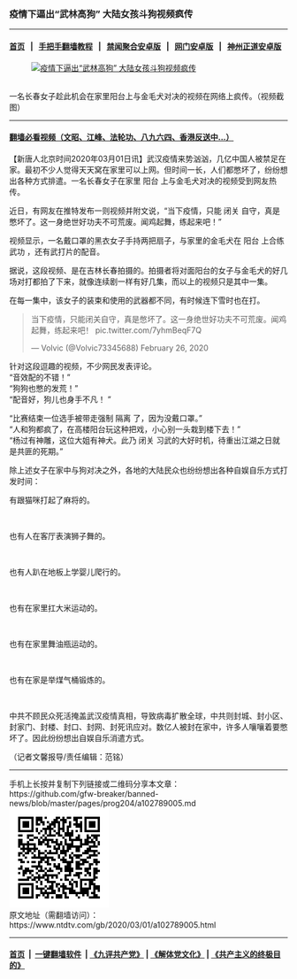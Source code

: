 ### 疫情下逼出“武林高狗” 大陆女孩斗狗视频疯传
------------------------

#### [首页](https://github.com/gfw-breaker/banned-news/blob/master/README.md) &nbsp;&nbsp;|&nbsp;&nbsp; [手把手翻墙教程](https://github.com/gfw-breaker/guides/wiki) &nbsp;&nbsp;|&nbsp;&nbsp; [禁闻聚合安卓版](https://github.com/gfw-breaker/bn-android) &nbsp;&nbsp;|&nbsp;&nbsp; [网门安卓版](https://github.com/oGate2/oGate) &nbsp;&nbsp;|&nbsp;&nbsp; [神州正道安卓版](https://github.com/SzzdOgate/update) 



<div><div class="featured_image">
 <a href="https://i.ntdtv.com/assets/uploads/2020/03/fb555f92cbd460eca8d4bf83c7a3ee23.jpg" target="_blank">
  <figure>
   <img alt="疫情下逼出“武林高狗” 大陆女孩斗狗视频疯传" src="https://i.ntdtv.com/assets/uploads/2020/03/fb555f92cbd460eca8d4bf83c7a3ee23-800x450.jpg"/>
  </figure><br/>
 </a>
 <span class="caption">
  一名长春女子趁此机会在家里阳台上与金毛犬对决的视频在网络上疯传。（视频截图）
 </span>
</div>
</div><hr/>

#### [翻墙必看视频（文昭、江峰、法轮功、八九六四、香港反送中...）](https://github.com/gfw-breaker/banned-news/blob/master/pages/link3.md)

<div><div class="post_content" itemprop="articleBody">
 <p>
  【新唐人北京时间2020年03月01日讯】武汉疫情来势汹汹，几亿中国人被禁足在家。最初不少人觉得天天窝在家里可以上网。但时间一长，人们都憋坏了，纷纷想出各种方式排遣。一名长春女子在家里
  <ok href="https://www.ntdtv.com/gb/阳台.htm">
   阳台
  </ok>
  上与金毛犬对决的视频受到网友热传。
 </p>
 <p>
  近日，有网友在推特发布一则视频并附文说，“当下疫情，只能
  <ok href="https://www.ntdtv.com/gb/闭关.htm">
   闭关
  </ok>
  自守，真是憋坏了。这一身绝世好功夫不可荒废。闻鸡起舞，练起来吧！”
 </p>
 <p>
  视频显示，一名戴口罩的黑衣女子手持两把扇子，与家里的金毛犬在
  <ok href="https://www.ntdtv.com/gb/阳台.htm">
   阳台
  </ok>
  上合练
  <ok href="https://www.ntdtv.com/gb/武功.htm">
   武功
  </ok>
  ，还有武打片的配音。
 </p>
 <p>
  据说，这段视频、是在吉林长春拍摄的。拍摄者将对面阳台的女子与金毛犬的好几场对打都拍了下来，就像连续剧一样有好几集，而以上的视频只是其中一集。
 </p>
 <p>
  在每一集中，该女子的装束和使用的武器都不同，有时候连下雪时也在打。
  <br/>
 </p>
 <blockquote class="twitter-tweet" data-dnt="true" data-width="500">
  <p dir="ltr" lang="zh">
   当下疫情，只能闭关自守，真是憋坏了。这一身绝世好功夫不可荒废。闻鸡起舞，练起来吧！
   <ok href="https://t.co/7yhmBeqF7Q">
    pic.twitter.com/7yhmBeqF7Q
   </ok>
  </p>
  <p>
   — Volvic (@Volvic73345688)
   <ok href="https://twitter.com/Volvic73345688/status/1232640475842125829?ref_src=twsrc%5Etfw">
    February 26, 2020
   </ok>
  </p>
 </blockquote>
 <p>
  <script async="" charset="utf-8" src="https://platform.twitter.com/widgets.js">
  </script>
 </p>
 <p>
 </p>
 <p>
  针对这段逗趣的视频，不少网民发表评论。
  <br/>
  “音效配的不错！”
  <br/>
  “狗狗也憋的发荒！”
  <br/>
  “配音好，狗儿也身手不凡！ ”
 </p>
 <p>
  “比赛结束一位选手被带走强制
  <ok href="https://www.ntdtv.com/gb/隔离.htm">
   隔离
  </ok>
  了，因为没戴口罩。”
  <br/>
  “人和狗都疯了，在高楼阳台玩这种把戏，小心别一头栽到楼下去！”
  <br/>
  “杨过有神雕，这位大姐有神犬。此乃
  <ok href="https://www.ntdtv.com/gb/闭关.htm">
   闭关
  </ok>
  习武的大好时机，待重出江湖之日就是共匪的死期。”
 </p>
 <p>
  除上述女子在家中与狗对决之外，各地的大陆民众也纷纷想出各种自娱自乐方式打发时间：
 </p>
 <p>
  有跟猫咪打起了麻将的。
 </p>
 <p>
  <ok href="https://i.ntdtv.com/assets/uploads/2020/03/a7fb2bd7879f8c4186db4b644052b6b9.gif">
   <img alt="" class="alignnone size-full wp-image-102789009" src="https://i.ntdtv.com/assets/uploads/2020/03/a7fb2bd7879f8c4186db4b644052b6b9.gif"/>
  </ok>
 </p>
 <p>
  也有人在客厅表演狮子舞的。
 </p>
 <p>
  <ok href="https://i.ntdtv.com/assets/uploads/2020/03/b826b6cfb5094fdaab92d82c09e985d7.gif">
   <img alt="" class="alignnone size-full wp-image-102789008" src="https://i.ntdtv.com/assets/uploads/2020/03/b826b6cfb5094fdaab92d82c09e985d7.gif"/>
  </ok>
 </p>
 <p>
  也有人趴在地板上学婴儿爬行的。
 </p>
 <p>
  <ok href="https://i.ntdtv.com/assets/uploads/2020/03/36499668816f4919a2c488292bfd80d6.gif">
   <img alt="" class="alignnone size-full wp-image-102789007" src="https://i.ntdtv.com/assets/uploads/2020/03/36499668816f4919a2c488292bfd80d6.gif"/>
  </ok>
 </p>
 <p>
  也有在家里扛大米运动的。
 </p>
 <p>
  <ok href="https://i.ntdtv.com/assets/uploads/2020/03/bd6590087f334619aa33a228032764df.gif">
   <img alt="" class="alignnone size-full wp-image-102789010" src="https://i.ntdtv.com/assets/uploads/2020/03/bd6590087f334619aa33a228032764df.gif"/>
  </ok>
 </p>
 <p>
  也有在家里舞油瓶运动的。
 </p>
 <p>
  <ok href="https://i.ntdtv.com/assets/uploads/2020/03/9505a309772848b0ac4033d5316b953c.gif">
   <img alt="" class="alignnone size-full wp-image-102789011" src="https://i.ntdtv.com/assets/uploads/2020/03/9505a309772848b0ac4033d5316b953c.gif"/>
  </ok>
 </p>
 <p>
  也有在家是举煤气桶锻炼的。
 </p>
 <p>
  <ok href="https://i.ntdtv.com/assets/uploads/2020/03/3dfe13e794104e7b83c0d929f92a02b6.gif">
   <img alt="" class="alignnone size-full wp-image-102789006" src="https://i.ntdtv.com/assets/uploads/2020/03/3dfe13e794104e7b83c0d929f92a02b6.gif"/>
  </ok>
 </p>
 <p>
  中共不顾民众死活掩盖武汉疫情真相，导致病毒扩散全球，中共则封城、封小区、封家门、封楼、封口、封网、封死讯应对。数亿人被封在家中，许多人嚷嚷着要憋坏了。因此纷纷想出自娱自乐消遣方式。
 </p>
 <p>
  （记者文馨报导/责任编辑：范铭）
 </p>
 <div class="single_ad">
 </div>
</div>
</div>
<hr/>
手机上长按并复制下列链接或二维码分享本文章：<br/>
https://github.com/gfw-breaker/banned-news/blob/master/pages/prog204/a102789005.md <br/>
<a href='https://github.com/gfw-breaker/banned-news/blob/master/pages/prog204/a102789005.md'><img src='https://github.com/gfw-breaker/banned-news/blob/master/pages/prog204/a102789005.md.png'/></a> <br/>
原文地址（需翻墙访问）：https://www.ntdtv.com/gb/2020/03/01/a102789005.html


------------------------
#### [首页](https://github.com/gfw-breaker/banned-news/blob/master/README.md) &nbsp;|&nbsp; [一键翻墙软件](https://github.com/gfw-breaker/nogfw/blob/master/README.md) &nbsp;| [《九评共产党》](https://github.com/gfw-breaker/9ping.md/blob/master/README.md#九评之一评共产党是什么) | [《解体党文化》](https://github.com/gfw-breaker/jtdwh.md/blob/master/README.md) | [《共产主义的终极目的》](https://github.com/gfw-breaker/gczydzjmd.md/blob/master/README.md)


<img src='http://gfw-breaker.win/banned-news/pages/prog204/a102789005.md' width='0px' height='0px'/>